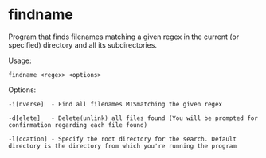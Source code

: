 # findname
Program that finds filenames matching a given regex in the current (or specified) directory and all its subdirectories.

Usage:
    
    findname <regex> <options>

Options:
    
    -i[nverse]  - Find all filenames MISmatching the given regex

    -d[elete]   - Delete(unlink) all files found (You will be prompted for confirmation regarding each file found)

    -l[ocation] - Specify the root directory for the search. Default directory is the directory from which you're running the program 
